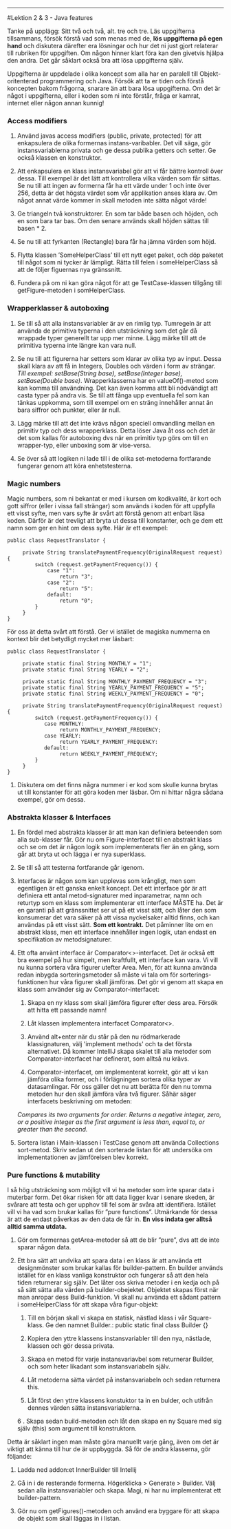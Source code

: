 ----
#Lektion 2 & 3 - Java features

Tanke på upplägg: Sitt två och två, alt. tre och tre. Läs uppgifterna tillsammans, försök förstå vad som menas med de, **lös uppgifterna på egen hand** och diskutera därefter era lösningar och hur det ni just gjort relaterar till rubriken för uppgiften. Om någon hinner klart föra kan den givetvis hjälpa den andra. Det går såklart också bra att lösa uppgifterna själv.

Uppgifterna är uppdelade i olika koncept som alla har en paralell till Objekt-oritenterad programmering och Java. Försök att ta er tiden och förstå koncepten bakom frågorna, snarare än att bara lösa uppgifterna. Om det är något i uppgifterna, eller i koden som ni inte förstår, fråga er kamrat, internet eller någon annan kunnig!

### Access modifiers
1. Använd javas access modifiers (public, private, protected) för att enkapsulera de olika formernas instans-varibabler. Det vill säga, gör instansvariablerna privata och ge dessa publika getters och setter. Ge också klassen en konstruktor.

2. Att enkapsulera en klass instansvariabel gör att vi får bättre kontroll över dessa. Till exempel är det lätt att kontrollera vilka värden som får sättas. Se nu till att ingen av formerna får ha ett värde under 1 och inte över 256, detta är det högsta värdet som vår applikation anses klara av. Om något annat värde kommer in skall metoden inte sätta något värde!

3. Ge triangeln två konstruktorer. En som tar både basen och höjden, och en som bara tar bas. Om den senare används skall höjden sättas till basen * 2.

4. Se nu till att fyrkanten (Rectangle) bara får ha jämna värden som höjd.

5. Flytta klassen ’SomeHelperClass’ till ett nytt eget paket, och döp paketet till något som ni tycker är lämpligt. Rätta till felen i someHelperClass så att de följer figuernas nya gränssnitt.

6. Fundera på om ni kan göra något för att ge TestCase-klassen tillgång till getFigure-metoden i somHelperClass.

### Wrapperklasser & autoboxing
1. Se till så att alla instansvariabler är av en rimlig typ. Tumregeln är att använda de primitiva typerna i den utsträckning som det går då wrappade typer generellt tar upp mer minne. Lägg märke till att de primitiva typerna inte längre kan vara null.

2. Se nu till att figurerna har setters som klarar av olika typ av input. Dessa skall klara av att få in Integers, Doubles och värden i form av strängar. _Till exempel: setBase(String base), setBase(Integer base), setBase(Double base)_. Wrapperklasserna har en valueOf()-metod som kan komma till användning. Det kan även komma attt bli nödvändigt att casta typer på andra vis. Se till att fånga upp eventuella fel som kan tänkas uppkomma, som till exempel om en sträng innehåller annat än bara siffror och punkter, eller är null.

3. Lägg märke till att det inte krävs någon speciell omvandling mellan en primitiv typ och dess wrapperklass. Detta löser Java åt oss och det är det som kallas för autoboxing dvs när en primitiv typ görs om till en wrapper-typ, eller unboxing som är vise-versa.

4. Se över så att logiken ni lade till i de olika set-metoderna fortfarande fungerar genom att köra enhetstesterna.

### Magic numbers
Magic numbers, som ni bekantat er med i kursen om kodkvalité, är kort och gott siffror (eller i vissa fall strängar) som används i koden för att uppfylla ett visst syfte, men vars syfte är svårt att förstå genom att enbart läsa koden. Därför är det trevligt att bryta ut dessa till konstanter, och ge dem ett namn som ger en hint om dess syfte. Här är ett exempel:

    public class RequestTranslator {  
            
         private String translatePaymentFrequency(OriginalRequest request) {
             switch (request.getPaymentFrequency()) {
                 case "1":
                     return "3";
                 case "2":
                     return "5":
                 default:
                     return "0";
             }
         }
    }

För oss ät detta svårt att förstå. Ger vi istället de magiska nummerna en kontext blir det betydligt mycket mer läsbart:

    public class RequestTranslator {        
              
         private static final String MONTHLY = "1";
         private static final String YEARLY = "2";
          
         private static final String MONTHLY_PAYMENT_FREQUENCY = "3";
         private static final String YEARLY_PAYMENT_FREQUENCY = "5";
         private static final String WEEKLY_PAYMENT_FREQUENCY = "0";
     
         private String translatePaymentFrequency(OriginalRequest request) {
             switch (request.getPaymentFrequency()) {
                case MONTHLY:
                     return MONTHLY_PAYMENT_FREQUENCY;
                case YEARLY:
                     return YEARLY_PAYMENT_FREQUENCY:
                default:
                     return WEEKLY_PAYMENT_FREQUENCY;
             }
         }
    }

1. Diskutera om det finns några nummer i er kod som skulle kunna brytas ut till konstanter för att göra koden mer läsbar. Om ni hittar några sådana exempel, gör om dessa.

### Abstrakta klasser & Interfaces
1.	En fördel med abstrakta klasser är att man kan definiera beteenden som alla sub-klasser får. Gör nu om Figure-interfacet till en abstrakt klass och se om det är någon logik som implementerats fler än en gång, som går att bryta ut och lägga i er nya superklass.

2. Se till så att testerna fortfarande går igenom.

3. Interfaces är någon som kan upplevas som krångligt, men som egentligen är ett ganska enkelt koncept. Det ett interface gör är att definiera ett antal metod-signaturer med inparametrar, namn och returtyp som en klass som implementerar ett interface MÅSTE ha. Det är en garanti på att gränssnittet ser ut på ett visst sätt, och låter den som konsumerar det vara säker på att vissa nyckelsaker alltid finns, och kan användas på ett visst sätt. **Som ett kontrakt.** Det påminner lite om en abstrakt klass, men ett interface innehåller ingen logik, utan endast en specifikation av metodsignaturer.

4. Ett ofta använt interface är Comparator<>-interfacet. Det är också ett bra exempel på hur simpelt, men kraftfullt, ett interface kan vara. Vi vill nu kunna sortera våra figurer utefter Area. Men, för att kunna använda redan inbygda sorteringsmetoder så måste vi tala om för sorterings-funktionen hur våra figurer skall jämföras. Det gör vi genom att skapa en klass som använder sig av Comparator-interfacet:
   
    1. Skapa en ny klass som skall jämföra figurer efter dess area. Försök att hitta ett passande namn!
   
    2. Låt klassen implementera interfacet Comparator<>.
   
    3. Använd alt+enter när du står på den nu rödmarkerade klassignaturen, välj 'implement methods' och ta det första alternativet. Då kommer IntelliJ skapa skalet till alla metoder som Comparator-interfacet har definerat, som alltså nu krävs.
   
    4. Comparator-interfacet, om implementerat korrekt, gör att vi kan jämföra olika former, och i förlägningen sortera olika typer av datasamlingar. För oss gäller det nu att berätta för den nu tomma metoden hur den skall jämföra våra två figurer. Såhär säger interfacets beskrivning om metoden:
    
    _Compares its two arguments for order. Returns a negative integer, zero, or a positive integer as the first argument is less than, equal to, or greater than the second._
   
 5. Sortera listan i Main-klassen i TestCase genom att använda Collections sort-metod. Skriv sedan ut den sorterade listan för att undersöka om implementationen av jämförelsen blev korrekt.


### Pure functions & mutability
I så hög utsträckning som möjligt vill vi ha metoder som inte sparar data i muterbar form. Det ökar risken för att data ligger kvar i senare skeden, är svårare att testa och ger upphov till fel som är svåra att identifiera. Istället vill vi ha vad som brukar kallas för ”pure functions”. Utmärkande för dessa är att de endast påverkas av den data de får in. **En viss indata ger alltså alltid samma utdata.**

1. Gör om formernas getArea-metoder så att de blir ”pure”, dvs att de inte sparar någon data.

2. Ett bra sätt att undvika att spara data i en klass är att använda ett designmönster som brukar kallas för builder-pattern. En builder används istället för en klass vanliga konstruktor och fungerar så att den hela tiden returnerar sig själv. Det låter oss skriva metoder i en kedja och på så sätt sätta alla värden på builder-obejektet. Objektet skapas först när man anropar dess Build-funktion.
Vi skall nu använda ett sådant pattern i someHelperClass för att skapa våra figur-objekt:
    1.	Till en början skall vi skapa en statisk, nästlad klass i vår Square-klass. Ge den namnet Builder.:
    public static final class Builder {}
    
    2.	Kopiera den yttre klassens instansvariabler till den nya, nästlade, klassen och gör dessa privata.
    
    3.	Skapa en metod för varje instansvariavbel som returnerar Builder, och som heter likadant som instansvariabeln själv.
    
    4.	Låt metoderna sätta värdet på instansvariabeln och sedan returnera this.
    
    5.	Låt först den yttre klassens konstuktor ta in en bulder, och utifrån dennes värden sätta instansvariablerna.
    
    6 .	Skapa sedan build-metoden och låt den skapa en ny Square med sig själv (this) som argument till konstruktorn.

Detta är såklart ingen man måste göra manuellt varje gång, även om det är viktigt att känna till hur de är uppbyggda. Så för de andra klasserna, gör följande:
1. Ladda ned addon:et InnerBuilder till Intellij

2. Gå in i de resterande formerna. Högerklicka > Generate > Builder. Välj sedan alla instansvariabler och skapa. Magi, ni har nu implementerat ett builder-pattern.

3. Gör nu om getFigures()-metoden och använd era byggare för att skapa de objekt som skall läggas in i listan.

